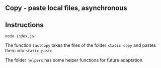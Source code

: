 ## Copy - paste local files, asynchronous

## Instructions

`node index.js`

The function `fastCopy` takes the files of the folder `static-copy` and pastes them into `static-paste`.

The folder `helpers` has some helper functions for future adaptation.
